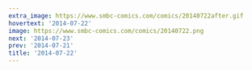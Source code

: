 ```yaml
---
extra_image: https://www.smbc-comics.com/comics/20140722after.gif
hovertext: '2014-07-22'
image: https://www.smbc-comics.com/comics/20140722.png
next: '2014-07-23'
prev: '2014-07-21'
title: '2014-07-22'
---
```

